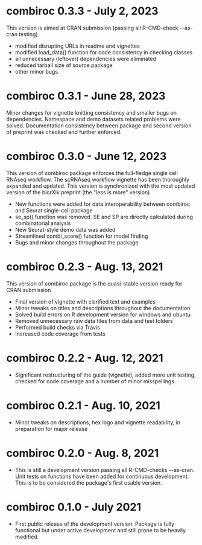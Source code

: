 # combiroc 0.3.3 - July 2, 2023

This version is aimed at CRAN submission (passing all R-CMD-check --as-cran testing)

* modified disrupting URLs in readme and vignettes
* modified load_data() function for code consistency in checking classes
* all unnecessary (leftover) dependencies were eliminated
* reduced tarball size of source package 
* other minor bugs 

# combiroc 0.3.1 - June 28, 2023

Minor changes for vignette knitting consistency and smaller bugs on dependencies. Namespace and demo datasets related problems were solved. Documentation consistency between package and second version of preprint was checked and further enforced.

# combiroc 0.3.0 - June 12, 2023

This version of combiroc package enforces the full-fledge single cell RNAseq workflow. The scRNAseq workflow vignette has been thoroughly expanded and updated. This version is synchronized with the most updated version of the biorXiv preprint (the "less is more" version)

* New functions were added for data interoperability between combiroc and Seurat single-cell package
* se_sp() function was removed. SE and SP are directly calculated during combinatorial analysis
* New Seurat-style demo data was added
* Streamlined combi_score() function for model finding
* Bugs and minor changes throughout the package

# combiroc 0.2.3 - Aug. 13, 2021

This version of combiroc package is the quasi-stable version ready for CRAN submission

* Final version of vignette with clarified text and examples
* Minor tweaks on titles and descriptions throughout the documentation
* Solved build errors on R development version for windows and ubuntu
* Removed unnecessary raw data files from data and test folders
* Performed build checks via Travis
* Increased code coverage from tests

# combiroc 0.2.2 - Aug. 12, 2021

* Significant restructuring of the guide (vignette), added more unit testing, checked for code coverage and a number of minor misspellings.

# combiroc 0.2.1 - Aug. 10, 2021

* Minor tweaks on descriptions, hex logo and vignette readability, in preparation for major release

# combiroc 0.2.0 - Aug. 8, 2021

* This is still a development version passing all R-CMD-checks --as-cran. Unit tests on functions have been added for continuous development. This is to be considered the package's first usable version.

# combiroc 0.1.0 - July 2021

* First public release of the development version. Package is fully functional but under active development and still prone to be heavily modified.
